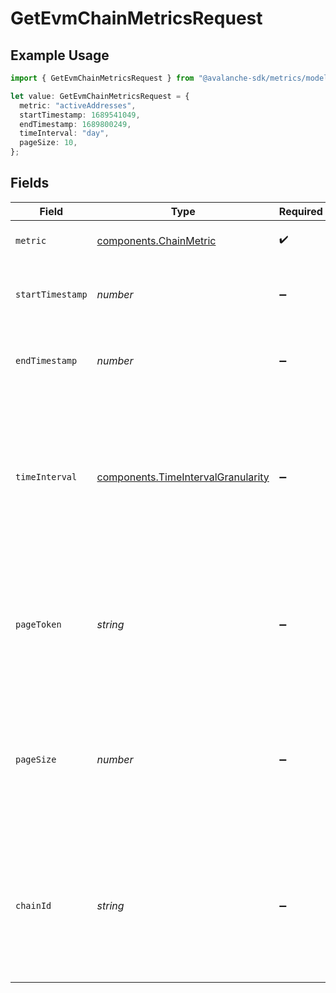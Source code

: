 # GetEvmChainMetricsRequest

## Example Usage

```typescript
import { GetEvmChainMetricsRequest } from "@avalanche-sdk/metrics/models/operations";

let value: GetEvmChainMetricsRequest = {
  metric: "activeAddresses",
  startTimestamp: 1689541049,
  endTimestamp: 1689800249,
  timeInterval: "day",
  pageSize: 10,
};
```

## Fields

| Field                                                                                                                                                 | Type                                                                                                                                                  | Required                                                                                                                                              | Description                                                                                                                                           | Example                                                                                                                                               |
| ----------------------------------------------------------------------------------------------------------------------------------------------------- | ----------------------------------------------------------------------------------------------------------------------------------------------------- | ----------------------------------------------------------------------------------------------------------------------------------------------------- | ----------------------------------------------------------------------------------------------------------------------------------------------------- | ----------------------------------------------------------------------------------------------------------------------------------------------------- |
| `metric`                                                                                                                                              | [components.ChainMetric](../../models/components/chainmetric.md)                                                                                      | :heavy_check_mark:                                                                                                                                    | Which chain level metric to fetch.                                                                                                                    | activeAddresses                                                                                                                                       |
| `startTimestamp`                                                                                                                                      | *number*                                                                                                                                              | :heavy_minus_sign:                                                                                                                                    | Query param for retrieving items after a specific timestamp.                                                                                          | 1689541049                                                                                                                                            |
| `endTimestamp`                                                                                                                                        | *number*                                                                                                                                              | :heavy_minus_sign:                                                                                                                                    | Query param for retrieving items before a specific timestamp.                                                                                         | 1689800249                                                                                                                                            |
| `timeInterval`                                                                                                                                        | [components.TimeIntervalGranularity](../../models/components/timeintervalgranularity.md)                                                              | :heavy_minus_sign:                                                                                                                                    | Time interval granularity for data aggregation. Metrics<br/>    prefixed with "cumulative", "max", or "avg" only support timeInterval equal<br/>    to "day". | day                                                                                                                                                   |
| `pageToken`                                                                                                                                           | *string*                                                                                                                                              | :heavy_minus_sign:                                                                                                                                    | A page token, received from a previous list call. Provide this to retrieve the subsequent page.                                                       |                                                                                                                                                       |
| `pageSize`                                                                                                                                            | *number*                                                                                                                                              | :heavy_minus_sign:                                                                                                                                    | The maximum number of items to return. The minimum page size is 1. The maximum pageSize is 2160.                                                      | 10                                                                                                                                                    |
| `chainId`                                                                                                                                             | *string*                                                                                                                                              | :heavy_minus_sign:                                                                                                                                    | A supported EVM chain ID or one of "total", "mainnet", or "testnet". Use the `/chains` endpoint to get a list of supported chain IDs.                 | 43114                                                                                                                                                 |